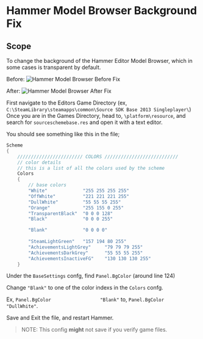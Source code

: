 # Hammer Model Browser Background Fix

## Scope
To change the background of the Hammer Editor Model Browser, which in some cases is transparent by default.

Before:
![Hammer Model Browser Before Fix](https://i.imgur.com/SSbVD3J.jpg)

After:
![Hammer Model Browser After Fix](https://i.imgur.com/RMvZl1I.jpg)


First navigate to the Editors Game Directory (ex, `C:\SteamLibrary\steamapps\common\Source SDK Base 2013 Singleplayer\`)
Once you are in the Games Directory, head to, `\platform\resource`, and search for `sourceschemebase.res` and open it with a text editor.

You should see something like this in the file;

```csharp
Scheme
{
	//////////////////////// COLORS ///////////////////////////
	// color details
	// this is a list of all the colors used by the scheme
	Colors
	{
		// base colors
		"White"				"255 255 255 255"
		"OffWhite"			"221 221 221 255"
		"DullWhite"			"55 55 55 255"
		"Orange"			"255 155 0 255"
		"TransparentBlack"	"0 0 0 128"
		"Black"				"0 0 0 255"

		"Blank"				"0 0 0 0"
		
		"SteamLightGreen"	"157 194 80 255"
		"AchievementsLightGrey"		"79 79 79 255"
		"AchievementsDarkGrey"		"55 55 55 255"
		"AchievementsInactiveFG"	"130 130 130 255"
	}

```

Under the `BaseSettings` confg, find `Panel.BgColor` (around line 124)

Change `"Blank"` to one of the color indexs in the `Colors` confg.

Ex, `Panel.BgColor					"Blank"` to, `Panel.BgColor					"DullWhite"`.

Save and Exit the file, and restart Hammer.

>NOTE: This config __might__ not save if you verify game files.
